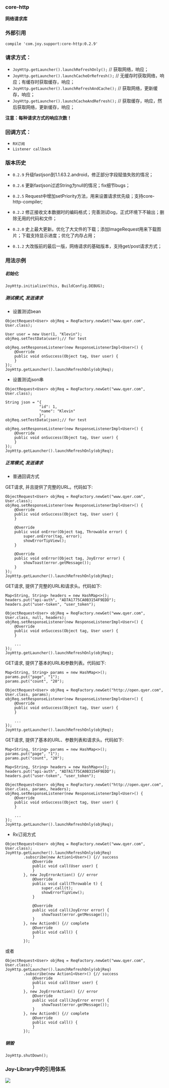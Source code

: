 ### core-http

**网络请求库**

### 外部引用

```
compile 'com.joy.support:core-http:0.2.9'
```

### 请求方式：
- `JoyHttp.getLauncher().launchRefreshOnly();` // 获取网络，响应；
- `JoyHttp.getLauncher().launchCacheOrRefresh();` // 无缓存时获取网络，响应；有缓存时获取缓存，响应；
- `JoyHttp.getLauncher().launchRefreshAndCache();` // 获取网络，更新缓存，响应；
- `JoyHttp.getLauncher().launchCacheAndRefresh();` // 获取缓存，响应，然后获取网络，更新缓存，响应；

**注意：每种请求方式的响应次数！**

### 回调方式：
- `RX订阅`
- `Listener callback`

### 版本历史

- `0.2.9` 升级fastjson到1.1.63.2.android，修正部分字段赋值失败的情况；

- `0.2.6` 更新fastjson过滤String为null的情况；fix细节bugs；

- `0.2.5` Request中增加setPriority方法，用来设置请求优先级；支持core-http-compiler;

- `0.2.2` 修正接收文本数据时的编码格式；完善测试log，正式环境下不输出；删除无用的代码和文件；

- `0.2.0` 史上最大更新。优化了大文件的下载；添加ImageRequest用来下载图片；下载支持显示进度；优化了内存占用；

- `0.1.2` 大改版前的最后一版，网络请求的基础版本，支持get/post请求方式；

### 用法示例

##### 初始化

```
JoyHttp.initialize(this, BuildConfig.DEBUG);
```

##### 测试模式, 发送请求

- 设置测试bean

```
ObjectRequest<User> objReq = ReqFactory.newGet("www.qyer.com", User.class);

User user = new User(1, "Klevin");
objReq.setTestData(user);// for test

objReq.setResponseListener(new ResponseListenerImpl<User>() {
    @Override
    public void onSuccess(Object tag, User user) {
    }
});
JoyHttp.getLauncher().launchRefreshOnly(objReq);
```

- 设置测试json串

```
ObjectRequest<User> objReq = ReqFactory.newGet("www.qyer.com", User.class);

String json = "{
               "id": 1,
               "name": "Klevin"
               }";
objReq.setTestData(json);// for test

objReq.setResponseListener(new ResponseListenerImpl<User>() {
    @Override
    public void onSuccess(Object tag, User user) {
    }
});
JoyHttp.getLauncher().launchRefreshOnly(objReq);
```

##### 正常模式, 发送请求

- 普通回调方式

GET请求, 并且提供了完整的URL。代码如下:

```
ObjectRequest<User> objReq = ReqFactory.newGet("www.qyer.com", User.class);
objReq.setResponseListener(new ResponseListenerImpl<User>() {
    @Override
    public void onSuccess(Object tag, User user) {
    }

    @Override
    public void onError(Object tag, Throwable error) {
        super.onError(tag, error);
        showErrorTipView();
    }

    @Override
    public void onError(Object tag, JoyError error) {
        showToast(error.getMessage());
    }
});
JoyHttp.getLauncher().launchRefreshOnly(objReq);
```

GET请求, 提供了完整的URL和请求头。代码如下:

```
Map<String, String> headers = new HashMap<>();
headers.put("api-auth", "AD7A1775CA0B3154F9EDD");
headers.put("user-token", "user_token");

ObjectRequest<User> objReq = ReqFactory.newGet("www.qyer.com", User.class, null, headers);
objReq.setResponseListener(new ResponseListenerImpl<User>() {
    @Override
    public void onSuccess(Object tag, User user) {
    }

    ...
});
JoyHttp.getLauncher().launchRefreshOnly(objReq);
```

GET请求, 提供了基本的URL和参数列表。代码如下:

```
Map<String, String> params = new HashMap<>();
params.put("page", "1");
params.put("count", "20");

ObjectRequest<User> objReq = ReqFactory.newGet("http://open.qyer.com", User.class, params);
objReq.setResponseListener(new ResponseListenerImpl<User>() {
    @Override
    public void onSuccess(Object tag, User user) {
    }

    ...
});
JoyHttp.getLauncher().launchRefreshOnly(objReq);
```

GET请求, 提供了基本的URL、参数列表和请求头。代码如下:

```
Map<String, String> params = new HashMap<>();
params.put("page", "1");
params.put("count", "20");

Map<String, String> headers = new HashMap<>();
headers.put("api-auth", "AD7A1775CA0B3154F9EDD");
headers.put("user-token", "user_token");

ObjectRequest<User> objReq = ReqFactory.newGet("http://open.qyer.com", User.class, params, headers);
objReq.setResponseListener(new ResponseListenerImpl<User>() {
    @Override
    public void onSuccess(Object tag, User user) {
    }

    ...
});
JoyHttp.getLauncher().launchRefreshOnly(objReq);
```

- Rx订阅方式

```
ObjectRequest<User> objReq = ReqFactory.newGet("www.qyer.com", User.class);
JoyHttp.getLauncher().launchRefreshOnly(objReq)
        .subscribe(new Action1<User>() {// success
            @Override
            public void call(User user) {
            }
        }, new JoyErrorAction() {// error
            @Override
            public void call(Throwable t) {
                super.call(t);
                showErrorTipView();
            }

            @Override
            public void call(JoyError error) {
                showToast(error.getMessage());
            }
        }, new Action0() {// complete
            @Override
            public void call() {
            }
        });
```

或者

```
ObjectRequest<User> objReq = ReqFactory.newGet("www.qyer.com", User.class);
JoyHttp.getLauncher().launchRefreshOnly(objReq)
        .subscribe(new Action1<User>() {// success
            @Override
            public void call(User user) {
            }
        }, new JoyErrorAction() {// error
            @Override
            public void call(JoyError error) {
                showToast(error.getMessage());
            }
        }, new Action0() {// complete
            @Override
            public void call() {
            }
        });
```

##### 销毁

```
JoyHttp.shutDown();
```

### Joy-Library中的引用体系

![](core-http.png)
